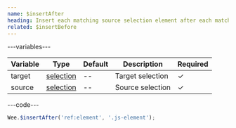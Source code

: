 ```yaml
---
name: $insertAfter
heading: Insert each matching source selection element after each matching target selection
related: $insertBefore
---
```


---variables---

| Variable | Type | Default | Description | Required |
| -- | -- | -- | -- | -- |
| target | [selection](/script#selection) | -- | Target selection | ✓ |
| source | [selection](/script#selection) | -- | Source selection | ✓ |

---code---

```javascript
Wee.$insertAfter('ref:element', '.js-element');
```